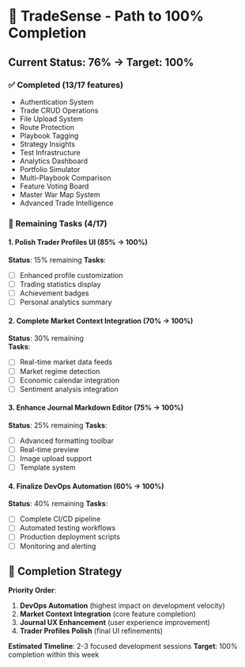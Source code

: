 
# 🎯 TradeSense - Path to 100% Completion

## Current Status: 76% → Target: 100%

### ✅ Completed (13/17 features)
- Authentication System
- Trade CRUD Operations  
- File Upload System
- Route Protection
- Playbook Tagging
- Strategy Insights
- Test Infrastructure
- Analytics Dashboard
- Portfolio Simulator
- Multi-Playbook Comparison
- Feature Voting Board
- Master War Map System
- Advanced Trade Intelligence

### 🔄 Remaining Tasks (4/17)

#### 1. Polish Trader Profiles UI (85% → 100%)
**Status**: 15% remaining
**Tasks**:
- [ ] Enhanced profile customization
- [ ] Trading statistics display
- [ ] Achievement badges
- [ ] Personal analytics summary

#### 2. Complete Market Context Integration (70% → 100%)
**Status**: 30% remaining  
**Tasks**:
- [ ] Real-time market data feeds
- [ ] Market regime detection
- [ ] Economic calendar integration
- [ ] Sentiment analysis integration

#### 3. Enhance Journal Markdown Editor (75% → 100%)
**Status**: 25% remaining
**Tasks**:
- [ ] Advanced formatting toolbar
- [ ] Real-time preview
- [ ] Image upload support
- [ ] Template system

#### 4. Finalize DevOps Automation (60% → 100%)
**Status**: 40% remaining
**Tasks**:
- [ ] Complete CI/CD pipeline
- [ ] Automated testing workflows
- [ ] Production deployment scripts
- [ ] Monitoring and alerting

## 🎯 Completion Strategy

**Priority Order**:
1. **DevOps Automation** (highest impact on development velocity)
2. **Market Context Integration** (core feature completion)
3. **Journal UX Enhancement** (user experience improvement) 
4. **Trader Profiles Polish** (final UI refinements)

**Estimated Timeline**: 2-3 focused development sessions
**Target**: 100% completion within this week
